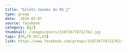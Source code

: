 ```yaml
---
title: "Gilets Jaunes du 65 💛"
type: group
date:  2019-03-07
source: facebook
category: [gj]
thumbnail: /images/posts/318736778712762.jpg
tags: [FR,FR-OCC,65]
link: https://www.facebook.com/groups/318736778712762/
---
```

